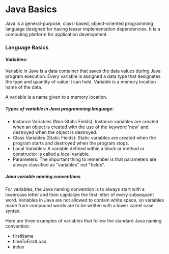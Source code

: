 # Java Basics
Java is a general-purpose, class-based, object-oriented programming language designed for having lesser implementation dependencies. It is a computing platform for application development. 
### Language Basics
#### Variables:
Variable in Java is a data container that saves the data values during Java program execution. Every variable is assigned a data type that designates the type and quantity of value it can hold. Variable is a memory location name of the data.

A variable is a name given to a memory location.

##### Types of variable in Java programming language:

- Instance Variables (Non-Static Fields):
Instance variables are created when an object is created with the use of the keyword 'new' and destroyed when the object is destroyed.
- Class Variables (Static Fields):
Static variables are created when the program starts and destroyed when the program stops.
- Local Variables:
A variable defined within a block or method or constructor is called a local variable.
- Parameters:
The important thing to remember is that parameters are always classified as "variables" not "fields".
##### Java variable naming conventions
For variables, the Java naming convention is to always start with a lowercase letter and then capitalize the first letter of every subsequent word. Variables in Java are not allowed to contain white space, so variables made from compound words are to be written with a lower camel case syntax.

Here are three examples of variables that follow the standard Java naming convention:
- firstName
- timeToFirstLoad
- index
